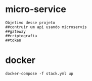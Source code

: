 # micro-service
```
Objetivo desse projeto
##contruir um api usando microservis
##gateway
##criptografia
##token
```
# docker
```
docker-compose -f stack.yml up

```
